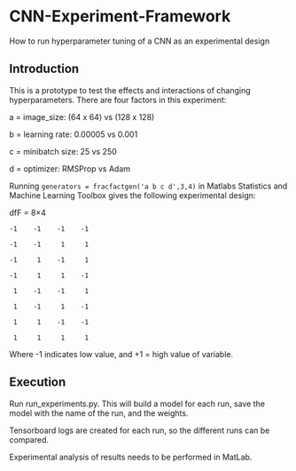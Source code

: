 # CNN-Experiment-Framework
How to run hyperparameter tuning of a CNN as an experimental design

## Introduction
This is a prototype to test the effects and interactions of changing hyperparameters. There are four factors in this experiment:

a = image_size: (64 x 64) vs (128 x 128)

b = learning rate: 0.00005 vs 0.001

c = minibatch size: 25 vs 250

d = optimizer: RMSProp vs Adam

Running `generators = fracfactgen('a b c d',3,4)` in Matlabs Statistics and Machine Learning Toolbox gives the following experimental design:

dfF = 8×4

    -1    -1    -1    -1
    
    -1    -1     1     1
    
    -1     1    -1     1
    
    -1     1     1    -1
    
     1    -1    -1     1
     
     1    -1     1    -1
     
     1     1    -1    -1
     
     1     1     1     1

Where -1 indicates low value, and +1 = high value of variable.

## Execution
Run run_experiments.py. This will build a model for each run, save the model with the name of the run, and the weights.

Tensorboard logs are created for each run, so the different runs can be compared.

Experimental analysis of results needs to be performed in MatLab.